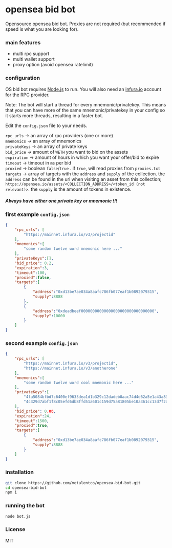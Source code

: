 # opensea bid bot
Opensource opensea bid bot.
Proxies are not required (but recommended if speed is what you are looking for).

### main features

- multi rpc support
- multi wallet support
- proxy option (avoid opensea ratelimit)


### configuration

OS bid bot requires [Node.js](https://nodejs.org/) to run.
You will also need an [infura.io](https://infura.io/dashboard/ethereum) account for the RPC provider.

Note: The bot will start a thread for every mnemonic/privatekey. This means that you can have more of the same mnemonic/privatekey in your config so it starts more threads, resulting in a faster bot.

Edit the `config.json` file to your needs.

`rpc_urls` -> an array of rpc providers (one or more)<br>
`mnemonics` -> an array of mnemonics<br>
`privateKeys` -> an array of private keys<br>
`bid_price` -> amount of `WETH` you want to bid on the assets<br>
`expiration` -> amount of hours in which you want your offer/bid to expire<br>
`timeout` -> timeout in `ms` per bid<br>
`proxied` -> boolean `false`/`true` . if `true`, will read proxies from `proxies.txt`<br>
`targets` -> array of targets with the `address` and `supply` of the collection. the `address` can be found in the url when visiting an asset from this collection; `https://opensea.io/assets/<COLLECTION_ADDRESS>/<token_id (not relevant)>`. the `supply` is the amount of tokens in existence.

##### Always have either one private key or mnemonic !!!

### first example `config.json`
```json
{
    "rpc_urls": [
        "https://mainnet.infura.io/v3/projectid"
    ],
    "mnemonics":[
        "some random twelve word mnemonic here ..."
    ],
    "privateKeys":[],
    "bid_price": 0.2,
    "expiration":3,
    "timeout":100,
    "proxied":false,
    "targets":[
        {
            "address":"0xd13be7ae034a8aafc786fb077eaf1b0892079315",
            "supply":8888
        },
        {
            "address":"0xdeadbeef00000000000000000000000000000000",
            "supply":10000
        }
    ]
}
```

### second example `config.json`
```json
{
    "rpc_urls": [
        "https://mainnet.infura.io/v3/projectid",
        "https://mainnet.infura.io/v3/anotherone"
    ],
    "mnemonics":[
        "some random twelve word cool mnemonic here ..."
    ],
    "privateKeys":[
        "4fa5084bfbd7c6400ef9633dea1d1b329c12dadeb0aac74d4d62a5e1a43a83f3",
        "4c329d7abf1f8c05efd6db8ffd51a601c159d75a81805be10a361cc13d7f2a9c"
    ],
    "bid_price": 0.08,
    "expiration":24,
    "timeout":1500,
    "proxied":true,
    "targets":[
        {
            "address":"0xd13be7ae034a8aafc786fb077eaf1b0892079315",
            "supply":8888
        }
    ]
}
```



### installation
```sh
git clone https://github.com/metalentco/opensea-bid-bot.git
cd opensea-bid-bot
npm i
```

### running the bot
```sh
node bot.js
```

### License

MIT


